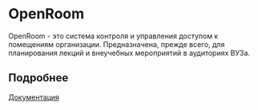 # OpenRoom

OpenRoom - это система контроля и управления доступом к помещениям организации. Предназначена, прежде всего, для планирования лекций и внеучебных мероприятий в аудиториях ВУЗа.

## Подробнее 

[Документация](/docs/README.md)